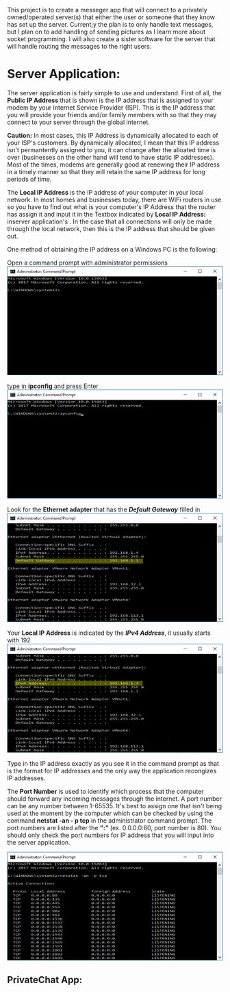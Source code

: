This project is to create a messeger app that will connect to a privately owned/operated server(s) that either the user or someone
that they know has set up the server. Current;y the plan is to only handle text messages, but I plan on to add handling of sending
pictures as I learn more about socket programming. I will also create a sister software for the server that will handle routing the
messages to the right users.


# Server Application:
The server application is fairly simple to use and understand. First of all, the **Public IP Address** that is shown is the IP address that is assigned to your modem by your Internet Service Provider (ISP). This is the IP address that you will provide your friends and/or family members with so that they may connect to your server through the global internet. 

**Caution:** In most cases, this IP Address is dynamically allocated to each of your ISP's customers. By dynamically allocated, I mean that this IP address isn't permantently assigned to you, it can change after the alloated time is over (businesses on the other hand will tend to have static IP addresses). Most of the times, modems are generally good at renewing their IP address in a timely manner so that they will retain the same IP address for long periods of time. 

The **Local IP Address** is the IP address of your computer in your local network. In most homes and businesses today, there are WiFi routers in use so you have to find out what is your computer's IP Address that the router has assign it and input it in the Textbox indicated by **Local IP Address:** inserver application's . In the case that all connections will only be made through the local network, then this is the IP address that should be given out.

One method of obtaining the IP address on a Windows PC is the following:

Open a command prompt with administrator permissions
![cmd](/Readmeimgs/cmd.png)

type in **ipconfig** and press Enter
![cmd1](/Readmeimgs/cmd1.png)

Look for the **Ethernet adapter** that has the ***Default Gateway*** filled in
![cmd2](/Readmeimgs/cmd2.png)

Your **Local IP Address** is indicated by the ***IPv4 Address***, it usually starts with 192
![cmd3](/Readmeimgs/cmd3.png)

Type in the IP address exactly as you see it in the command prompt as that is the format for IP addresses and the only way the application recongizes IP addresses.

The **Port Number** is used to identify which process that the computer should forward any incoming messages through the internet. A port number can be any number between 1-65535. It's best to assign one that isn't being used at the moment by the computer which can be checked by using the command **netstat -an - p tcp** in the administrator command prompt. The port numbers are listed after the **":"** (ex. 0.0.0.0:80, port number is 80). You should only check the port numbers for IP address that you will input into the server application.

![cmd4](/Readmeimgs/cmd4.png)

## PrivateChat App:

